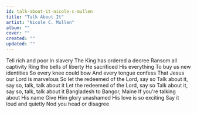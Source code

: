 ```yaml
---
id: talk-about-it-nicole-c-mullen
title: "Talk About It"
artist: "Nicole C. Mullen"
album: ""
cover: ""
created: ""
updated: ""
---
```


Tell rich and poor in slavery
The King has ordered a decree
Ransom all captivity
Ring the bells of liberty
He sacrificed His everything
To buy us new identities
So every knee could bow
And every tongue confess
That Jesus our Lord is marvelous
So let the redeemed of the Lord, say so
Talk about it, say so, talk, talk about it
Let the redeemed of the Lord, say so
Talk about it, say so, talk, talk about it
Bangladesh to Bangor, Maine
If you're talking about His name
Give Him glory unashamed
His love is so exciting
Say it loud and quietly
Nod you head or disagree